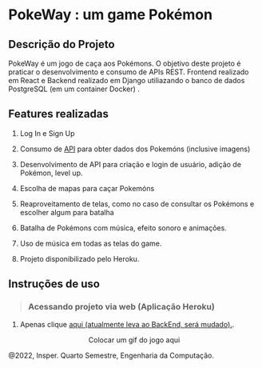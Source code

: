 # PokeWay : um game Pokémon 


## Descrição do Projeto

<p align="justify">

PokeWay é um jogo de caça aos Pokémons. O objetivo deste projeto é praticar o desenvolvimento e consumo de APIs REST. Frontend realizado em React e Backend realizado em Django utiliazando o banco de dados PostgreSQL (em um container Docker) .


## Features realizadas

1. Log In e Sign Up

2. Consumo de <a href = "https://pokeapi.co/">API</a> para obter dados dos Pokemóns (inclusive imagens)

3. Desenvolvimento de API para criação e login de usuário, adição de Pokémon, level up.
  
4. Escolha de mapas para caçar Pokemóns

5. Reaproveitamento de telas, como no caso de consultar os Pokémons e escolher algum para batalha
  
6. Batalha de Pokémons com música, efeito sonoro e animações.
  
7. Uso de música em todas as telas do game.
  
8. Projeto disponibilizado pelo Heroku.


## Instruções de uso 

> ### Acessando projeto via web (Aplicação Heroku)

1. Apenas clique <a href = "https://pokeway.herokuapp.com/">aqui (atualmente leva ao BackEnd, será mudado).</a>.

<p align="center">Colocar um gif do jogo aqui</p>

@2022, Insper. Quarto Semestre, Engenharia da Computação.
